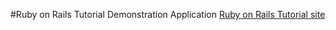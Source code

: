 #Ruby on Rails Tutorial Demonstration Application
[Ruby on Rails Tutorial site](http://railstutorial.org/book)